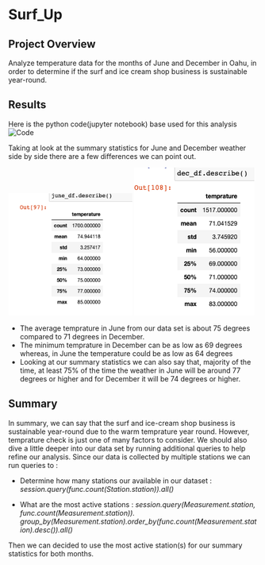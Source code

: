 # Surf_Up

## Project Overview
Analyze temperature data for the months of June and December in Oahu, in order to determine if the surf and ice cream shop business is sustainable year-round.

## Results
Here is the python code(jupyter notebook) base used for this analysis ![Code](https://github.com/Akin-Olusuyi/surfs_up/blob/main/SurfsUp_Challenge.ipynb)

Taking at look at the summary statistics for June and December weather side by side there are a few differences we can point out.

<img src="https://github.com/Akin-Olusuyi/surfs_up/blob/main/June%20Summary%20Statistics.png" width="250"/> <img src="https://github.com/Akin-Olusuyi/surfs_up/blob/main/December%20Summary%20Statistics.png" width=""/>

- The average temprature in June from our data set is about 75 degrees compared to 71 degrees in December.
- The minimum temprature in December can be as low as 69 degrees whereas, in June the temperature could be as low as 64 degrees
- Looking at our summary statistics we can also say that, majority of the time, at least 75% of the time the weather in June will be around 77 degrees or higher and for December it will be 74 degrees or higher. 


## Summary
In summary, we can say that the surf and ice-cream shop business is sustainable year-round due to the warm temprature year round. However, temprature check is just one of many factors to consider. We should also dive a little deeper into our data set by running additional queries to help refine our analysis. Since our data is collected by multiple stations we can run queries to :

- Determine how many stations our available in our dataset :  *session.query(func.count(Station.station)).all()*

- What are the most active stations : *session.query(Measurement.station, func.count(Measurement.station)).\
        group_by(Measurement.station).order_by(func.count(Measurement.station).desc()).all()*
        
 Then we can decided to use the most active station(s) for our summary statistics for both months. 


